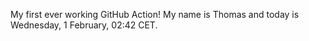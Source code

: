 My first ever working GitHub Action!
My name is Thomas and today is Wednesday, 1 February, 02:42 CET. 

